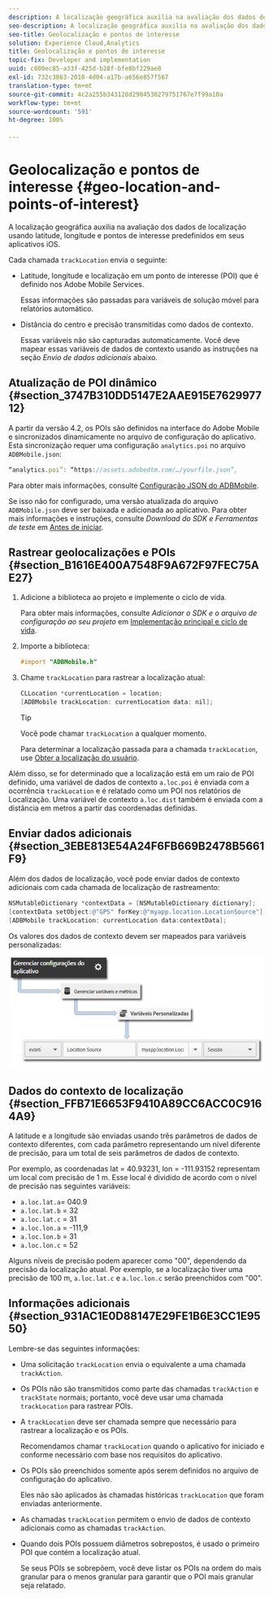 ```yaml
---
description: A localização geográfica auxilia na avaliação dos dados de localização usando latitude, longitude e pontos de interesse predefinidos em seus aplicativos iOS.
seo-description: A localização geográfica auxilia na avaliação dos dados de localização usando latitude, longitude e pontos de interesse predefinidos em seus aplicativos iOS.
seo-title: Geolocalização e pontos de interesse
solution: Experience Cloud,Analytics
title: Geolocalização e pontos de interesse
topic-fix: Developer and implementation
uuid: c800ec85-a33f-425d-b28f-bfe8bf229ae8
exl-id: 732c3863-2010-4d04-a17b-a656e857f567
translation-type: tm+mt
source-git-commit: 4c2a255b343128d2904530279751767e7f99a10a
workflow-type: tm+mt
source-wordcount: '591'
ht-degree: 100%

---
```


# Geolocalização e pontos de interesse {#geo-location-and-points-of-interest}

A localização geográfica auxilia na avaliação dos dados de localização usando latitude, longitude e pontos de interesse predefinidos em seus aplicativos iOS.

Cada chamada `trackLocation` envia o seguinte:

* Latitude, longitude e localização em um ponto de interesse (POI) que é definido nos Adobe Mobile Services.

   Essas informações são passadas para variáveis de solução móvel para relatórios automático.

* Distância do centro e precisão transmitidas como dados de contexto.

   Essas variáveis não são capturadas automaticamente. Você deve mapear essas variáveis de dados de contexto usando as instruções na seção *Envio de dados adicionais* abaixo.

## Atualização de POI dinâmico {#section_3747B310DD5147E2AAE915E762997712}

A partir da versão 4.2, os POIs são definidos na interface do Adobe Mobile e sincronizados dinamicamente no arquivo de configuração do aplicativo. Esta sincronização requer uma configuração `analytics.poi` no arquivo `ADBMobile.json`:

```js
“analytics.poi”: “https://assets.adobedtm.com/…/yourfile.json”,
```

Para obter mais informações, consulte [Configuração JSON do ADBMobile](/help/ios/configuration/json-config/json-config.md).

Se isso não for configurado, uma versão atualizada do arquivo `ADBMobile.json` deve ser baixada e adicionada ao aplicativo. Para obter mais informações e instruções, consulte *Download do SDK e Ferramentas de teste* em [Antes de iniciar](/help/ios/getting-started/requirements.md).

## Rastrear geolocalizações e POIs {#section_B1616E400A7548F9A672F97FEC75AE27}

1. Adicione a biblioteca ao projeto e implemente o ciclo de vida.

   Para obter mais informações, consulte *Adicionar o SDK e o arquivo de configuração ao seu projeto* em [Implementação principal e ciclo de vida](/help/ios/getting-started/dev-qs.md).
1. Importe a biblioteca:

   ```objective-c
   #import "ADBMobile.h"
   ```

1. Chame `trackLocation` para rastrear a localização atual:

   ```objective-c
   CLLocation *currentLocation = location; 
   [ADBMobile trackLocation: currentLocation data: nil]; 
   ```

   >[!TIP]
   >
   >Você pode chamar `trackLocation` a qualquer momento.

   Para determinar a localização passada para a chamada `trackLocation`, use [Obter a localização do usuário](https://developer.apple.com/Library/ios/documentation/UserExperience/Conceptual/LocationAwarenessPG/CoreLocation/CoreLocation.html).

Além disso, se for determinado que a localização está em um raio de POI definido, uma variável de dados de contexto `a.loc.poi` é enviada com a ocorrência `trackLocation` e é relatado como um POI nos relatórios de Localização. Uma variável de contexto `a.loc.dist` também é enviada com a distância em metros a partir das coordenadas definidas.

## Enviar dados adicionais {#section_3EBE813E54A24F6FB669B2478B5661F9}

Além dos dados de localização, você pode enviar dados de contexto adicionais com cada chamada de localização de rastreamento:

```objective-c
NSMutableDictionary *contextData = [NSMutableDictionary dictionary]; 
[contextData setObject:@"GPS" forKey:@"myapp.location.LocationSource"]; 
[ADBMobile trackLocation: currentLocation data:contextData];
```

Os valores dos dados de contexto devem ser mapeados para variáveis personalizadas:

![](assets/map-location-context-data.png)

## Dados do contexto de localização {#section_FFB71E6653F9410A89CC6ACC0C9164A9}

A latitude e a longitude são enviadas usando três parâmetros de dados de contexto diferentes, com cada parâmetro representando um nível diferente de precisão, para um total de seis parâmetros de dados de contexto.

Por exemplo, as coordenadas lat = 40.93231, lon = -111.93152 representam um local com precisão de 1 m. Esse local é dividido de acordo com o nível de precisão nas seguintes variáveis:

* `a.loc.lat.a`= 040.9
* `a.loc.lat.b` = 32
* `a.loc.lat.c` = 31
* `a.loc.lon.a` = -111,9
* `a.loc.lon.b` = 31
* `a.loc.lon.c` = 52

Alguns níveis de precisão podem aparecer como &quot;00&quot;, dependendo da precisão da localização atual. Por exemplo, se a localização tiver uma precisão de 100 m, `a.loc.lat.c` e `a.loc.lon.c` serão preenchidos com &quot;00&quot;.

## Informações adicionais {#section_931AC1E0D88147E29FE1B6E3CC1E9550}

Lembre-se das seguintes informações:

* Uma solicitação `trackLocation` envia o equivalente a uma chamada `trackAction`.

* Os POIs não são transmitidos como parte das chamadas `trackAction` e `trackState` normais; portanto, você deve usar uma chamada `trackLocation` para rastrear POIs.

* A `trackLocation` deve ser chamada sempre que necessário para rastrear a localização e os POIs.

   Recomendamos chamar `trackLocation` quando o aplicativo for iniciado e conforme necessário com base nos requisitos do aplicativo.

* Os POIs são preenchidos somente após serem definidos no arquivo de configuração do aplicativo.

   Eles não são aplicados às chamadas históricas `trackLocation` que foram enviadas anteriormente.
* As chamadas `trackLocation` permitem o envio de dados de contexto adicionais como as chamadas `trackAction`.

* Quando dois POIs possuem diâmetros sobrepostos, é usado o primeiro POI que contém a localização atual.

   Se seus POIs se sobrepõem, você deve listar os POIs na ordem do mais granular para o menos granular para garantir que o POI mais granular seja relatado.
